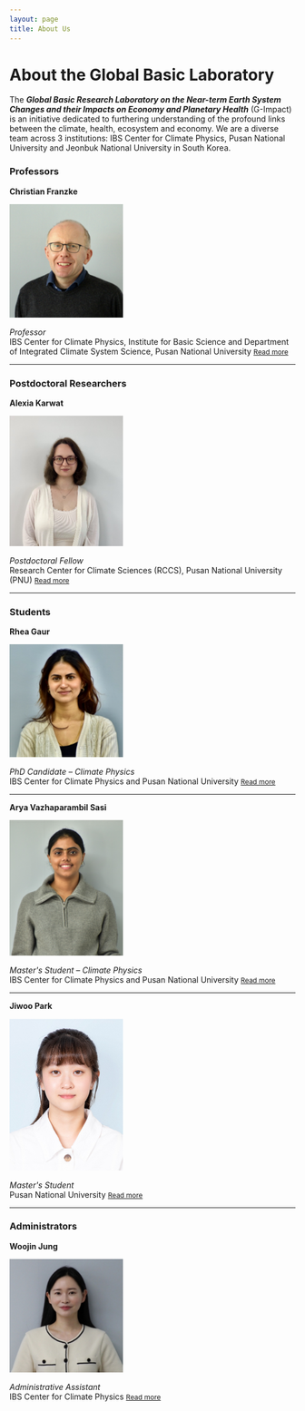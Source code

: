 ```yaml
---
layout: page
title: About Us
---
```


# About the Global Basic Laboratory

The ***Global Basic Research Laboratory on the Near-term Earth System Changes and their Impacts on Economy and Planetary Health*** (G-Impact) is an initiative dedicated to furthering understanding of the profound links between the climate, health, ecosystem and economy. We are a diverse team across 3 institutions: IBS Center for Climate Physics, Pusan National University and Jeonbuk National University in South Korea. 

### Professors

**Christian Franzke**

<img src="images/Christian-Franzke.jpg" alt="***" width="200" /> 

*Professor* <br>
IBS Center for Climate Physics, Institute for Basic Science and Department of Integrated Climate System Science, Pusan National University
<a href="{{ site.baseurl }}/team/christian-franzke/" style="font-size: 0.75rem;">Read more</a>

---

### Postdoctoral Researchers

**Alexia Karwat**  

<img src="images/alexiakarwat.jpeg" alt="***" width="200" />

*Postdoctoral Fellow*  
Research Center for Climate Sciences (RCCS), Pusan National University (PNU)
<a href="{{ site.baseurl }}/team/alexia-karwat/" style="font-size: 0.75rem;">Read more</a>

---

### Students

**Rhea Gaur**  

<img src="images/rheagaur.png" alt="Rhea Gaur" width="200" />

*PhD Candidate – Climate Physics*  
IBS Center for Climate Physics and Pusan National University
<a href="{{ site.baseurl }}/team/rhea-gaur/" style="font-size: 0.75rem;">Read more</a>

---
**Arya Vazhaparambil Sasi**  

<img src="images/AryaVazhaparambilSasi.jpeg" alt="Arya Vazhaparambil Sasi" width="200" />

*Master's Student – Climate Physics*  
IBS Center for Climate Physics and Pusan National University
<a href="{{ site.baseurl }}/team/arya-vazhaparambilsasi/" style="font-size: 0.75rem;">Read more</a>

---

**Jiwoo Park**  

<img src="images/JiwooPark.jpg" alt="Jiwoo Park" width="200" />

*Master's Student*  
Pusan National University
<a href="{{ site.baseurl }}/team/jiwoo-park/" style="font-size: 0.75rem;">Read more</a>

---

### Administrators

**Woojin Jung**

<img src="images/Woojin.jpg" alt="Woojin Jung" width="200" />

*Administrative Assistant*  
IBS Center for Climate Physics
<a href="{{ site.baseurl }}/team/woojin-jung/" style="font-size: 0.75rem;">Read more</a>

